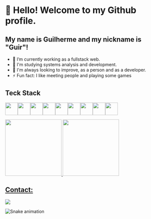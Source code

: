 # 👋 Hello! Welcome to my Github profile.
## My name is Guilherme and my nickname is "Guir"!

- 🔭 I’m currently working as a fullstack web.
- 🌱 I'm studying systems analysis and development.
- 👯 I'm always looking to improve, as a person and as a developer.
- ⚡ Fun fact: I like meeting people and playing some games


## Teck Stack

<img src="https://cdn.jsdelivr.net/gh/devicons/devicon/icons/laravel/laravel-plain.svg" width="40" height="40" /><img src="https://cdn.jsdelivr.net/gh/devicons/devicon/icons/python/python-original-wordmark.svg" width="40" height="40" /><img src="https://cdn.jsdelivr.net/gh/devicons/devicon/icons/jupyter/jupyter-original-wordmark.svg" width="40" height="40" /><img src="https://cdn.jsdelivr.net/gh/devicons/devicon/icons/javascript/javascript-original.svg" width="40" height="40" /><img src="https://cdn.jsdelivr.net/gh/devicons/devicon/icons/html5/html5-original.svg" width="40" height="40" /><img src="https://cdn.jsdelivr.net/gh/devicons/devicon/icons/css3/css3-original.svg" width="40" height="40" /><img src="https://cdn.jsdelivr.net/gh/devicons/devicon/icons/bootstrap/bootstrap-original.svg" width="40" height="40" /><img src="https://cdn.jsdelivr.net/gh/devicons/devicon/icons/php/php-original.svg" width="40" height="40" /><img src="https://cdn.jsdelivr.net/gh/devicons/devicon/icons/mysql/mysql-original-wordmark.svg" width="40" height="40"/>
       
       
<div>
<a href="https://github.com/GuilhermeCamargoL">
<img height="180em" src="https://github-readme-stats.vercel.app/api/top-langs/?username=GuilhermeCamargoL&layout=compact&langs_count=7&theme=radical"/>
<img height="180em" src="https://github-readme-stats.vercel.app/api?username=GuilhermeCamargoL&show_icons=true&theme=radical&include_all_commits=true&count_private=true"/>
</div>
          
  
## Contact:

<div>
<a href="https://www.linkedin.com/in/guilherme-lima-8763a11a7" target="_blank"><img src="https://img.shields.io/badge/-LinkedIn-%230077B5?style=for-the-badge&logo=linkedin&logoColor=white" target="_blank"></a>   
</div>

![Snake animation](https://github.com/GuilhermeCamargoL/GuilhermeCamargoL/blob/output/github-contribution-grid-snake.svg)
